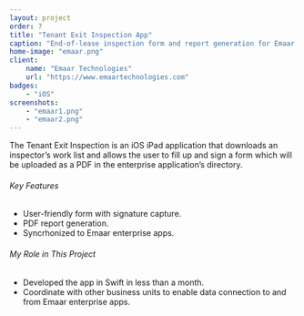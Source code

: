 ```yaml
---
layout: project
order: 7
title: "Tenant Exit Inspection App"
caption: "End-of-lease inspection form and report generation for Emaar Dubai Mall"
home-image: "emaar.png"
client:
    name: "Emaar Technologies"
    url: "https://www.emaartechnologies.com"
badges:
    - "iOS"
screenshots:
    - "emaar1.png"
    - "emaar2.png"
---
```


The Tenant Exit Inspection is an iOS iPad application that downloads an inspector’s work list and allows the user to fill up and sign a form which will be uploaded as a PDF in the enterprise application’s directory.

###### Key Features
- User-friendly form with signature capture.
- PDF report generation.
- Syncrhonized to Emaar enterprise apps.

###### My Role in This Project
- Developed the app in Swift in less than a month.
- Coordinate with other business units to enable data connection to and from Emaar enterprise apps.